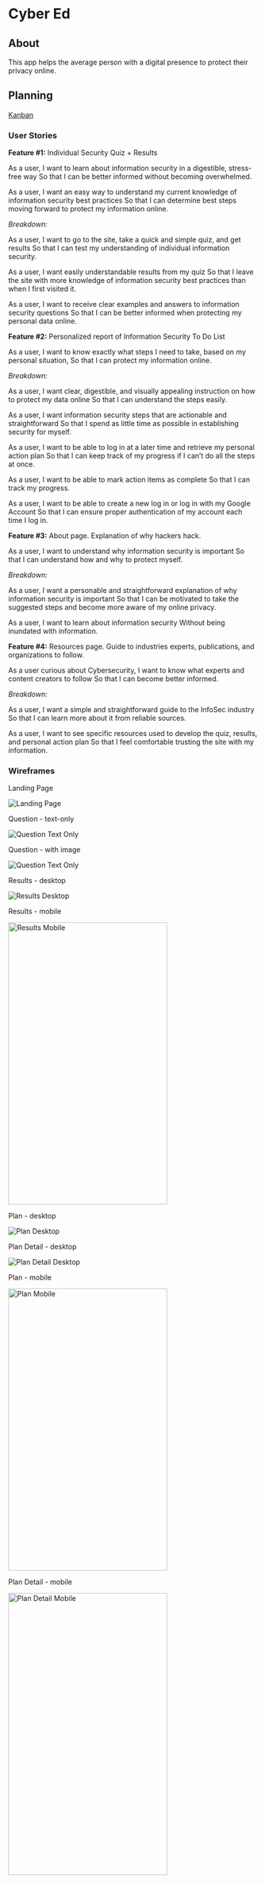 # Cyber Ed

## About

This app helps the average person with a digital presence to protect their privacy online.

## Planning

[Kanban](https://github.com/zoe-gonzales/cyber-ed/projects/1)

### User Stories

**Feature #1:** Individual Security Quiz + Results

As a user,
I want to learn about information security in a digestible, stress-free way
So that I can be better informed without becoming overwhelmed.

As a user,
I want an easy way to understand my current knowledge of information security best practices
So that I can determine best steps moving forward to protect my information online.

*Breakdown:*

As a user, 
I want to go to the site, take a quick and simple quiz, and get results
So that I can test my understanding of individual information security.

As a user,
I want easily understandable results from my quiz
So that I leave the site with more knowledge of information security best practices than when I first visited it.

As a user,
I want to receive clear examples and answers to information security questions
So that I can be better informed when protecting my personal data online.

**Feature #2:** Personalized report of Information Security To Do List

As a user,
I want to know exactly what steps I need to take, based on my personal situation,
So that I can protect my information online.

*Breakdown:*

As a user,
I want clear, digestible, and visually appealing instruction on how to protect my data online
So that I can understand the steps easily.

As a user,
I want information security steps that are actionable and straightforward
So that I spend as little time as possible in establishing security for myself.

As a user,
I want to be able to log in at a later time and retrieve my personal action plan
So that I can keep track of my progress if I can’t do all the steps at once.

As a user,
I want to be able to mark action items as complete
So that I can track my progress.

As a user,
I want to be able to create a new log in or log in with my Google Account
So that I can ensure proper authentication of my account each time I log in.

**Feature #3:** About page. Explanation of why hackers hack.

As a user,
I want to understand why information security is important
So that I can understand how and why to protect myself.

*Breakdown:*

As a user,
I want a personable and straightforward explanation of why information security is important
So that I can be motivated to take the suggested steps and become more aware of my online privacy.

As a user,
I want to learn about information security
Without being inundated with information.

**Feature #4:** Resources page. Guide to industries experts, publications, and organizations to follow.

As a user curious about Cybersecurity,
I want to know what experts and content creators to follow
So that I can become better informed.

*Breakdown:*

As a user,
I want a simple and straightforward guide to the InfoSec industry
So that I can learn more about it from reliable sources.

As a user,
I want to see specific resources used to develop the quiz, results, and personal action plan
So that I feel comfortable trusting the site with my information.

### Wireframes

Landing Page

![Landing Page](./client/public/images/readme/landing.png)

Question - text-only

![Question Text Only](./client/public/images/readme/question_text_only.png)

Question - with image

![Question Text Only](./client/public/images/readme/question_with_image.png)

Results - desktop

![Results Desktop](./client/public/images/readme/results_desktop.png)

Results - mobile

<img src="./client/public/images/readme/results_mobile.png" alt="Results Mobile" width="320" height="568">

Plan - desktop

![Plan Desktop](./client/public/images/readme/plan_desktop.png)

Plan Detail - desktop

![Plan Detail Desktop](./client/public/images/readme/plan_details.png)

Plan - mobile

<img src="./client/public/images/readme/plan_mobile.png" alt="Plan Mobile" width="320" height="568">

Plan Detail - mobile

<img src="./client/public/images/readme/plan_detail_mobile.png" alt="Plan Detail Mobile" width="320" height="568">